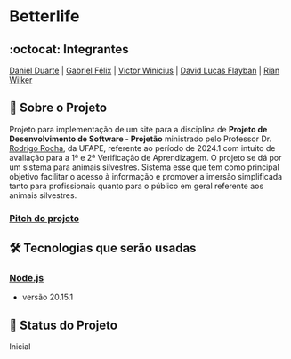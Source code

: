 # Betterlife

## :octocat: Integrantes
[Daniel Duarte](https://github.com/JoseDanielF) | [Gabriel Félix](https://github.com/Bielfla27) | [Victor Winicius](https://github.com/VictorW-dev) | [David Lucas Flayban](https://github.com/Flayban) | [Rian Wilker](https://github.com/RWilker87) 

## :page_with_curl: Sobre o Projeto
Projeto para implementação de um site para a disciplina de __Projeto de Desenvolvimento de Software - Projetão__ ministrado pelo Professor Dr. [Rodrigo Rocha](https://github.com/rgcrochaa), da UFAPE, referente ao período de 2024.1 com intuito de avaliação para a 1ª e 2ª Verificação de Aprendizagem.
O projeto se dá por um sistema para animais silvestres. Sistema esse que tem como principal objetivo facilitar o acesso à informação e promover a imersão simplificada tanto para profissionais quanto para o público em geral referente aos animais silvestres.

### [Pitch do projeto](https://drive.google.com/file/d/1-TC3cT_Nwh86ekyFCx4VlpFwY5oD-3zf/view?usp=sharing)

## :hammer_and_wrench: Tecnologias que serão usadas
### [Node.js](https://nodejs.org/pt)
*   versão 20.15.1
## :construction: Status do Projeto
Inicial
